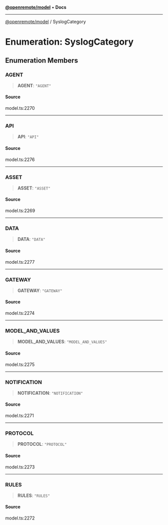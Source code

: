 [**@openremote/model**](../README.md) • **Docs**

***

[@openremote/model](../globals.md) / SyslogCategory

# Enumeration: SyslogCategory

## Enumeration Members

### AGENT

> **AGENT**: `"AGENT"`

#### Source

model.ts:2270

***

### API

> **API**: `"API"`

#### Source

model.ts:2276

***

### ASSET

> **ASSET**: `"ASSET"`

#### Source

model.ts:2269

***

### DATA

> **DATA**: `"DATA"`

#### Source

model.ts:2277

***

### GATEWAY

> **GATEWAY**: `"GATEWAY"`

#### Source

model.ts:2274

***

### MODEL\_AND\_VALUES

> **MODEL\_AND\_VALUES**: `"MODEL_AND_VALUES"`

#### Source

model.ts:2275

***

### NOTIFICATION

> **NOTIFICATION**: `"NOTIFICATION"`

#### Source

model.ts:2271

***

### PROTOCOL

> **PROTOCOL**: `"PROTOCOL"`

#### Source

model.ts:2273

***

### RULES

> **RULES**: `"RULES"`

#### Source

model.ts:2272
